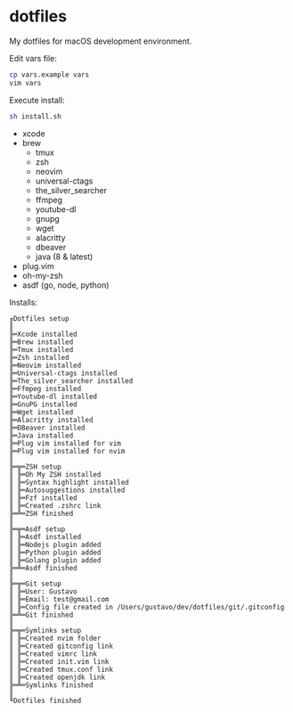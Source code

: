 # dotfiles

My dotfiles for macOS development environment.

Edit vars file:
```sh
cp vars.example vars
vim vars
```

Execute install:
```sh
sh install.sh
```

- xcode
- brew
    - tmux
    - zsh
    - neovim
    - universal-ctags
    - the_silver_searcher
    - ffmpeg
    - youtube-dl
    - gnupg
    - wget
    - alacritty
    - dbeaver
    - java (8 & latest)
- plug.vim
- oh-my-zsh
- asdf (go, node, python)

Installs:
```
╓Dotfiles setup
║
╠═Xcode installed
╠═Brew installed
╠═Tmux installed
╠═Zsh installed
╠═Neovim installed
╠═Universal-ctags installed
╠═The_silver_searcher installed
╠═Ffmpeg installed
╠═Youtube-dl installed
╠═GnuPG installed
╠═Wget installed
╠═Alacritty installed
╠═DBeaver installed
╠═Java installed
╠═Plug vim installed for vim
╠═Plug vim installed for nvim
║
╠═╦═ZSH setup
║ ╠═Oh My ZSH installed
║ ╠═Syntax highlight installed
║ ╠═Autosuggestions installed
║ ╠═Fzf installed
║ ╠═Created .zshrc link
╠═╩═ZSH finished
║
╠═╦═Asdf setup
║ ╠═Asdf installed
║ ╠═Nodejs plugin added
║ ╠═Python plugin added
║ ╠═Golang plugin added
╠═╩═Asdf finished
║
╠═╦═Git setup
║ ╠═User: Gustavo
║ ╠═Email: test@gmail.com
║ ╠═Config file created in /Users/gustavo/dev/dotfiles/git/.gitconfig
╠═╩═Git finished
║
╠═╦═Symlinks setup
║ ╠═Created nvim folder
║ ╠═Created gitconfig link
║ ╠═Created vimrc link
║ ╠═Created init.vim link
║ ╠═Created tmux.conf link
║ ╠═Created openjdk link
╠═╩═Symlinks finished
║
╙Dotfiles finished
```
